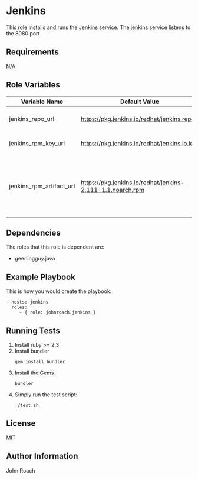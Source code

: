 Jenkins
=========
  

This role installs and runs the Jenkins service. The jenkins service listens to
the 8080 port.

Requirements
------------

N/A

Role Variables
--------------
| Variable Name | Default Value | Definition |
|---------------|---------------|------------|
| jenkins_repo_url | https://pkg.jenkins.io/redhat/jenkins.repo | This is the RHL repo file |
| jenkins_rpm_key_url | https://pkg.jenkins.io/redhat/jenkins.io.key | This is the url to the key file |
|jenkins_rpm_artifact_url | https://pkg.jenkins.io/redhat/jenkins-2.111-1.1.noarch.rpm | This is the file to the RPM file. We hope to move this to an artifact repository. |


Dependencies
------------
The roles that this role is dependent are:

- geerlingguy.java

Example Playbook
----------------
This is how you would create the playbook:

    - hosts: jenkins
      roles:
         - { role: johnroach.jenkins }

Running Tests
-------------
1. Install ruby >= 2.3
2. Install bundler
   ```
   gem install bundler
   ```
3. Install the Gems
   ```
   bundler
   ```
4. Simply run the test script:
   ```
   ./test.sh
   ```

License
-------

MIT

Author Information
------------------

John Roach
